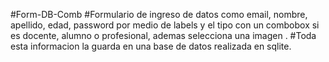 #Form-DB-Comb
#Formulario  de ingreso de datos como email, nombre, apellido, edad, password por medio de labels y el tipo con un combobox si es docente, alumno o profesional, ademas selecciona una imagen .
#Toda esta informacion la guarda en una base de datos realizada en sqlite.
